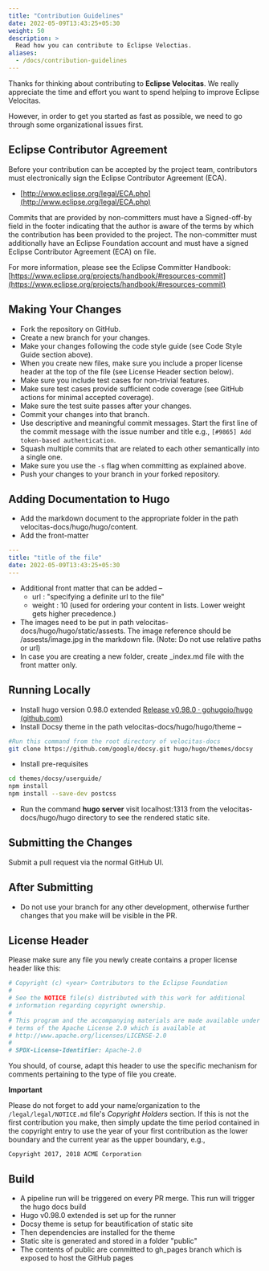 ```yaml
---
title: "Contribution Guidelines"
date: 2022-05-09T13:43:25+05:30
weight: 50
description: >
  Read how you can contribute to Eclipse Veloctias.
aliases:
  - /docs/contribution-guidelines
---
```


Thanks for thinking about contributing to **Eclipse Velocitas**. We really appreciate the time and effort you want to spend helping to improve Eclipse Velocitas.

However, in order to get you started as fast as possible, we need to go through some organizational issues first.

## Eclipse Contributor Agreement

Before your contribution can be accepted by the project team, contributors must
electronically sign the Eclipse Contributor Agreement (ECA).

- [http://www.eclipse.org/legal/ECA.php](http://www.eclipse.org/legal/ECA.php)

Commits that are provided by non-committers must have a Signed-off-by field in
the footer indicating that the author is aware of the terms by which the
contribution has been provided to the project. The non-committer must
additionally have an Eclipse Foundation account and must have a signed Eclipse
Contributor Agreement (ECA) on file.

For more information, please see the Eclipse Committer Handbook:
[https://www.eclipse.org/projects/handbook/#resources-commit](https://www.eclipse.org/projects/handbook/#resources-commit)

## Making Your Changes

- Fork the repository on GitHub.
- Create a new branch for your changes.
- Make your changes following the code style guide (see Code Style Guide section above).
- When you create new files, make sure you include a proper license header at the top of the file (see License Header section below).
- Make sure you include test cases for non-trivial features.
- Make sure test cases provide sufficient code coverage (see GitHub actions for minimal accepted coverage).
- Make sure the test suite passes after your changes.
- Commit your changes into that branch.
- Use descriptive and meaningful commit messages. Start the first line of the commit message with the issue number and title e.g., `[#9865] Add token-based authentication`.
- Squash multiple commits that are related to each other semantically into a single one.
- Make sure you use the `-s` flag when committing as explained above.
- Push your changes to your branch in your forked repository.

## Adding Documentation to Hugo

- Add the markdown document to the appropriate folder in the path velocitas-docs/hugo/hugo/content.
- Add the front-matter

```yaml
---
title: "title of the file"
date: 2022-05-09T13:43:25+05:30
---
```

- Additional front matter that can be added –
  - url : &quot;specifying a definite url to the file&quot;
  - weight : 10 (used for ordering your content in lists. Lower weight gets higher precedence.)
- The images need to be put in path velocitas-docs/hugo/hugo/static/assests. The image reference should be /assests/image.jpg in the markdown file.
  (Note: Do not use relative paths or url)
- In case you are creating a new folder, create \_index.md file with the front matter only.

## Running Locally

- Install hugo version 0.98.0 extended [Release v0.98.0 · gohugoio/hugo (github.com)](https://github.com/gohugoio/hugo/releases/tag/v0.98.0)
- Install Docsy theme in the path velocitas-docs/hugo/hugo/theme –

```bash
#Run this command from the root directory of velocitas-docs
git clone https://github.com/google/docsy.git hugo/hugo/themes/docsy
```

- Install pre-requisites

```bash
cd themes/docsy/userguide/
npm install
npm install --save-dev postcss
```

- Run the command **hugo server** visit localhost:1313 from the velocitas-docs/hugo/hugo directory to see the rendered static site.

## Submitting the Changes

Submit a pull request via the normal GitHub UI.

## After Submitting

- Do not use your branch for any other development, otherwise further changes that you make will be visible in the PR.

## License Header

Please make sure any file you newly create contains a proper license header like this:

```python
# Copyright (c) <year> Contributors to the Eclipse Foundation
#
# See the NOTICE file(s) distributed with this work for additional
# information regarding copyright ownership.
#
# This program and the accompanying materials are made available under the
# terms of the Apache License 2.0 which is available at
# http://www.apache.org/licenses/LICENSE-2.0
#
# SPDX-License-Identifier: Apache-2.0
```

You should, of course, adapt this header to use the specific mechanism for comments pertaining to the type of file you create.

**Important**

Please do not forget to add your name/organization to the `/legal/legal/NOTICE.md` file's _Copyright Holders_ section. If this is not the first contribution you make, then simply update the time period contained in the copyright entry to use the year of your first contribution as the lower boundary and the current year as the upper boundary, e.g.,

`Copyright 2017, 2018 ACME Corporation`

## Build

- A pipeline run will be triggered on every PR merge. This run will trigger the hugo docs build
- Hugo v0.98.0 extended is set up for the runner
- Docsy theme is setup for beautification of static site
- Then dependencies are installed for the theme
- Static site is generated and stored in a folder &quot;public&quot;
- The contents of public are committed to gh_pages branch which is exposed to host the GitHub pages
